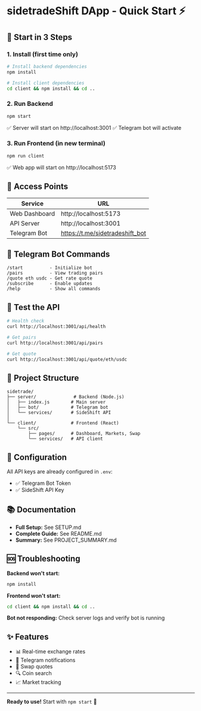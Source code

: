 # sidetradeShift DApp - Quick Start ⚡

## 🚀 Start in 3 Steps

### 1. Install (first time only)
```bash
# Install backend dependencies
npm install

# Install client dependencies
cd client && npm install && cd ..
```

### 2. Run Backend
```bash
npm start
```
✅ Server will start on http://localhost:3001
✅ Telegram bot will activate

### 3. Run Frontend (in new terminal)
```bash
npm run client
```
✅ Web app will start on http://localhost:5173

## 📱 Access Points

| Service | URL |
|---------|-----|
| Web Dashboard | http://localhost:5173 |
| API Server | http://localhost:3001 |
| Telegram Bot | https://t.me/sidetradeshift_bot |

## 🤖 Telegram Bot Commands

```
/start          - Initialize bot
/pairs          - View trading pairs
/quote eth usdc - Get rate quote
/subscribe      - Enable updates
/help           - Show all commands
```

## 🧪 Test the API

```bash
# Health check
curl http://localhost:3001/api/health

# Get pairs
curl http://localhost:3001/api/pairs

# Get quote
curl http://localhost:3001/api/quote/eth/usdc
```

## 📁 Project Structure

```
sidetrade/
├── server/              # Backend (Node.js)
│   ├── index.js        # Main server
│   ├── bot/            # Telegram bot
│   └── services/       # SideShift API
│
└── client/             # Frontend (React)
    └── src/
        ├── pages/      # Dashboard, Markets, Swap
        └── services/   # API client
```

## 🔧 Configuration

All API keys are already configured in `.env`:
- ✅ Telegram Bot Token
- ✅ SideShift API Key

## 📚 Documentation

- **Full Setup:** See SETUP.md
- **Complete Guide:** See README.md
- **Summary:** See PROJECT_SUMMARY.md

## 🆘 Troubleshooting

**Backend won't start:**
```bash
npm install
```

**Frontend won't start:**
```bash
cd client && npm install && cd ..
```

**Bot not responding:**
Check server logs and verify bot is running

## ✨ Features

- 📊 Real-time exchange rates
- 🔔 Telegram notifications
- 💱 Swap quotes
- 🔍 Coin search
- 📈 Market tracking

---

**Ready to use!** Start with `npm start` 🎉
